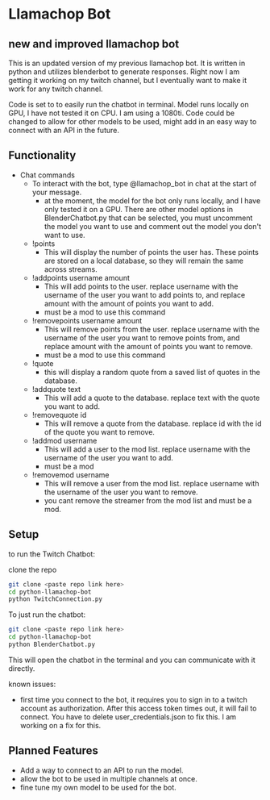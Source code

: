 # Llamachop Bot

## new and improved llamachop bot

This is an updated version of my previous llamachop bot. It is written in python and utilizes blenderbot to generate responses. Right now I am getting it working on my twitch channel, but I eventually want to make it work for any twitch channel.

Code is set to to easily run the chatbot in terminal. Model runs locally on GPU, I have not tested it on CPU. I am using a 1080ti. Code could be changed to allow for other models to be used, might add in an easy way to connect with an API in the future. 

## Functionality

- Chat commands
  - To interact with the bot, type @llamachop_bot in chat at the start of your message.
    - at the moment, the model for the bot only runs locally, and I have only tested it on a GPU. There are other model options in BlenderChatbot.py that can be selected, you must uncomment the model you want to use and comment out the model you don't want to use.
  - !points
    - This will display the number of points the user has. These points are stored on a local database, so they will remain the same across streams.
  - !addpoints username amount
    - This will add points to the user. replace username with the username of the user you want to add points to, and replace amount with the amount of points you want to add.
    - must be a mod to use this command
  - !removepoints username amount
    - This will remove points from the user. replace username with the username of the user you want to remove points from, and replace amount with the amount of points you want to remove.
    - must be a mod to use this command
  - !quote
    - this will display a random quote from a saved list of quotes in the database.
  - !addquote text
    - This will add a quote to the database. replace text with the quote you want to add.
  - !removequote id
    - This will remove a quote from the database. replace id with the id of the quote you want to remove.
  - !addmod username
    - This will add a user to the mod list. replace username with the username of the user you want to add.
    - must be a mod
  - !removemod username
    - This will remove a user from the mod list. replace username with the username of the user you want to remove.
    - you cant remove the streamer from the mod list and must be a mod.

## Setup

to run the Twitch Chatbot:

clone the repo

```bash
git clone <paste repo link here>
cd python-llamachop-bot
python TwitchConnection.py
```

To just run the chatbot:

```bash
git clone <paste repo link here>
cd python-llamachop-bot
python BlenderChatbot.py
```

This will open the chatbot in the terminal and you can communicate with it directly. 

known issues:

- first time you connect to the bot, it requires you to sign in to a twitch account as authorization. After this access token times out, it will fail to connect. You have to delete user_credentials.json to fix this. I am working on a fix for this.

## Planned Features

- Add a way to connect to an API to run the model.
- allow the bot to be used in multiple channels at once.
- fine tune my own model to be used for the bot. 